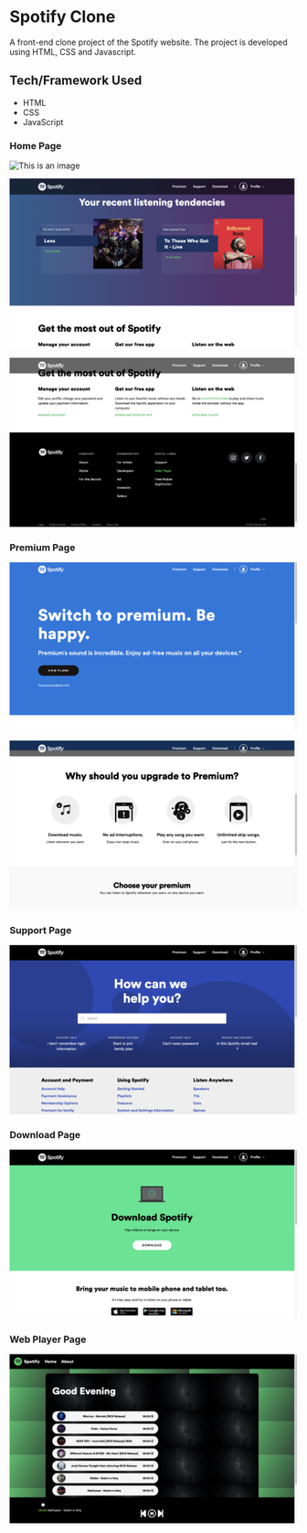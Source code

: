 # Spotify Clone
A front-end clone project of the Spotify website. The project is developed using HTML, CSS and Javascript.

## Tech/Framework Used
* HTML
* CSS
* JavaScript


### Home Page


![This is an image](/assets/Initial1.png)

![This is an image](/assets/Initial2.png)

![This is an image](/assets/Initial3.png)



### Premium Page



![This is an image](/assets/Premium1.png)

![This is an image](/assets/Premium2.png)



### Support Page



![This is an image](/assets/Support.png)




### Download Page



![This is an image](/assets/Download.png)



### Web Player Page



![This is an image](/assets/WebPlayer.png)
